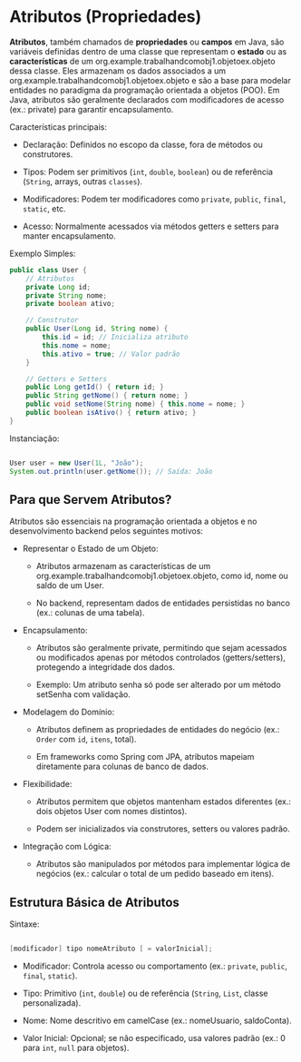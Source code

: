 # Atributos (Propriedades)
**Atributos**, também chamados de **propriedades** ou **campos** em Java, são variáveis definidas dentro de uma classe que representam o **estado** ou as **características** de um org.example.trabalhandcomobj1.objetoex.objeto dessa classe. Eles armazenam os dados associados a um org.example.trabalhandcomobj1.objetoex.objeto e são a base para modelar entidades no paradigma da programação orientada a objetos (POO). Em Java, atributos são geralmente declarados com modificadores de acesso (ex.: private) para garantir encapsulamento.

Características principais:
* Declaração: Definidos no escopo da classe, fora de métodos ou construtores.

* Tipos: Podem ser primitivos (``int``, ``double``, ``boolean``) ou de referência (``String``, arrays, outras ``classes``).

* Modificadores: Podem ter modificadores como ``private``, ``public``, ``final``, ``static``, etc.

* Acesso: Normalmente acessados via métodos getters e setters para manter encapsulamento.

Exemplo Simples:
````java
public class User {
    // Atributos
    private Long id;
    private String nome;
    private boolean ativo;

    // Construtor
    public User(Long id, String nome) {
        this.id = id; // Inicializa atributo
        this.nome = nome;
        this.ativo = true; // Valor padrão
    }

    // Getters e Setters
    public Long getId() { return id; }
    public String getNome() { return nome; }
    public void setNome(String nome) { this.nome = nome; }
    public boolean isAtivo() { return ativo; }
}


````

Instanciação:
````java

User user = new User(1L, "João");
System.out.println(user.getNome()); // Saída: João
````

## Para que Servem Atributos?
Atributos são essenciais na programação orientada a objetos e no desenvolvimento backend pelos seguintes motivos:
* Representar o Estado de um Objeto:
   * Atributos armazenam as características de um org.example.trabalhandcomobj1.objetoex.objeto, como id, nome ou saldo de um User.

   * No backend, representam dados de entidades persistidas no banco (ex.: colunas de uma tabela).

* Encapsulamento:
   * Atributos são geralmente private, permitindo que sejam acessados ou modificados apenas por métodos controlados (getters/setters), protegendo a integridade dos dados.

   * Exemplo: Um atributo senha só pode ser alterado por um método setSenha com validação.

* Modelagem do Domínio:
   * Atributos definem as propriedades de entidades do negócio (ex.: ``Order`` com ``id``, ``itens``, total).

   * Em frameworks como Spring com JPA, atributos mapeiam diretamente para colunas de banco de dados.

* Flexibilidade:
  * Atributos permitem que objetos mantenham estados diferentes (ex.: dois objetos User com nomes distintos).

  * Podem ser inicializados via construtores, setters ou valores padrão.

* Integração com Lógica:
   * Atributos são manipulados por métodos para implementar lógica de negócios (ex.: calcular o total de um pedido baseado em itens).

## Estrutura Básica de Atributos
Sintaxe:
````java

[modificador] tipo nomeAtributo [ = valorInicial];
````
* Modificador: Controla acesso ou comportamento (ex.: ``private``, ``public``, ``final``, ``static``).

* Tipo: Primitivo (``int``, ``double``) ou de referência (``String``, ``List``, classe personalizada).

* Nome: Nome descritivo em camelCase (ex.: nomeUsuario, saldoConta).

* Valor Inicial: Opcional; se não especificado, usa valores padrão (ex.: 0 para ``int``, ``null`` para objetos).



